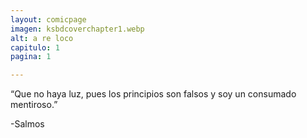 ```yaml
---
layout: comicpage
imagen: ksbdcoverchapter1.webp
alt: a re loco
capitulo: 1
pagina: 1

---
```


“Que no haya luz, pues los principios son falsos y soy un consumado mentiroso.”

 -Salmos
